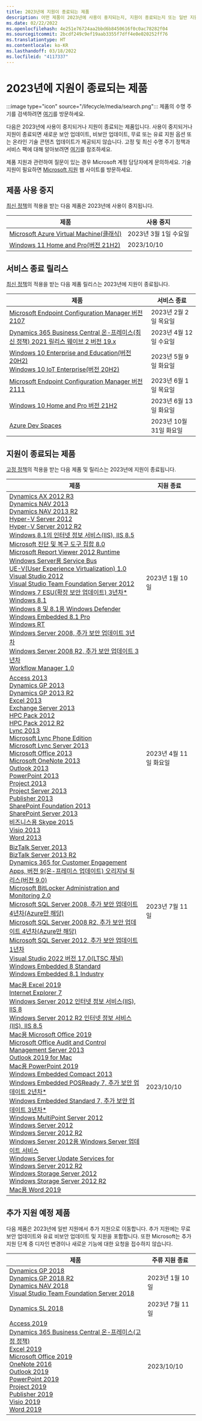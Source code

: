 ```yaml
---
title: 2023년에 지원이 종료되는 제품
description: 어떤 제품이 2023년에 사용이 중지되는지, 지원이 종료되는지 또는 일반 지원에서 추가 지원으로 전환되는지 알아보세요.
ms.date: 02/22/2022
ms.openlocfilehash: 4e251e76724aa2bbd6b8450616f0c0ac78282f04
ms.sourcegitcommit: 2bcdf249c9ef19aab3355f7dff4e0e020252ff76
ms.translationtype: HT
ms.contentlocale: ko-KR
ms.lasthandoff: 03/18/2022
ms.locfileid: "4117337"
---
```

# <a name="products-ending-support-in-2023"></a>2023년에 지원이 종료되는 제품

:::image type="icon" source="/lifecycle/media/search.png":::
제품의 수명 주기를 검색하려면 [여기](/lifecycle/products/)를 방문하세요.

다음은 2023년에 사용이 중지되거나 지원이 종료되는 제품입니다. 사용이 중지되거나 지원이 종료되면 새로운 보안 업데이트, 비보안 업데이트, 무료 또는 유료 지원 옵션 또는 온라인 기술 콘텐츠 업데이트가 제공되지 않습니다. 고정 및 최신 수명 주기 정책과 서비스 팩에 대해 알아보려면 [여기](/lifecycle/overview/product-end-of-support-overview)를 참조하세요.

제품 지원과 관련하여 질문이 있는 경우 Microsoft 계정 담당자에게 문의하세요. 기술 지원이 필요하면 [Microsoft 지원](https://support.microsoft.com/contactus/?ws=support) 웹 사이트를 방문하세요.

## <a name="product-retirements"></a>제품 사용 중지

[최신 정책](/lifecycle/policies/modern)의 적용을 받는 다음 제품은 2023년에 사용이 중지됩니다.

| 제품 | 사용 중지 |
| --- | --- |
| [Microsoft Azure Virtual Machine(클래식)](/lifecycle/products/microsoft-azure-virtual-machine-classic?branch=live)<br> | 2023년 3월 1일 수요일 |
| [Windows 11 Home and Pro(버전 21H2)](/lifecycle/products/windows-11-home-and-pro-version-21h2?branch=live)<br> | 2023/10/10 |


## <a name="release-end-of-servicing"></a>서비스 종료 릴리스

[최신 정책](/lifecycle/policies/modern)의 적용을 받는 다음 제품 릴리스는 2023년에 지원이 종료됩니다.

| 제품 | 서비스 종료 |
| --- | --- |
| [Microsoft Endpoint Configuration Manager 버전 2107](/lifecycle/products/microsoft-endpoint-configuration-manager?branch=live)<br> | 2023년 2월 2일 목요일 |
| [Dynamics 365 Business Central 온-프레미스(최신 정책) 2021 릴리스 웨이브 2 버전 19.x](/lifecycle/products/dynamics-365-business-central-onpremises-modern-policy?branch=live)<br> | 2023년 4월 12일 수요일 |
| [Windows 10 Enterprise and Education(버전 20H2)](/lifecycle/products/windows-10-enterprise-and-education?branch=live)<br>[Windows 10 IoT Enterprise(버전 20H2)](/lifecycle/products/windows-10-iot-enterprise?branch=live)<br> | 2023년 5월 9일 화요일 |
| [Microsoft Endpoint Configuration Manager 버전 2111](/lifecycle/products/microsoft-endpoint-configuration-manager?branch=live)<br> | 2023년 6월 1일 목요일 |
| [Windows 10 Home and Pro 버전 21H2](/lifecycle/products/windows-10-home-and-pro?branch=live)<br> | 2023년 6월 13일 화요일 |
| [Azure Dev Spaces](/lifecycle/products/azure-dev-spaces?branch=live)<br> | 2023년 10월 31일 화요일 |


## <a name="products-reaching-end-of-support"></a>지원이 종료되는 제품

[고정 정책](/lifecycle/policies/fixed)의 적용을 받는 다음 제품 및 릴리스는 2023년에 지원이 종료됩니다.

| 제품 | 지원 종료 |
| --- | --- |
| [Dynamics AX 2012 R3](/lifecycle/products/dynamics-ax-2012-r3?branch=live)<br>[Dynamics NAV 2013](/lifecycle/products/dynamics-nav-2013?branch=live)<br>[Dynamics NAV 2013 R2](/lifecycle/products/dynamics-nav-2013-r2?branch=live)<br>[Hyper-V Server 2012](/lifecycle/products/hyperv-server-2012?branch=live)<br>[Hyper-V Server 2012 R2](/lifecycle/products/hyperv-server-2012-r2?branch=live)<br>[Windows 8.1의 인터넷 정보 서비스(IIS), IIS 8.5](/lifecycle/products/internet-information-services-iis?branch=live)<br>[Microsoft 진단 및 복구 도구 집합 8.0](/lifecycle/products/microsoft-diagnostics-and-recovery-toolset-80?branch=live)<br>[Microsoft Report Viewer 2012 Runtime](/lifecycle/products/microsoft-report-viewer-2012-runtime?branch=live)<br>[Windows Server용 Service Bus](/lifecycle/products/service-bus-for-windows-server?branch=live)<br>[UE-V(User Experience Virtualization) 1.0](/lifecycle/products/user-experience-virtualization-uev-10?branch=live)<br>[Visual Studio 2012](/lifecycle/products/visual-studio-2012?branch=live)<br>[Visual Studio Team Foundation Server 2012](/lifecycle/products/visual-studio-team-foundation-server-2012?branch=live)<br>[Windows 7 ESU(확장 보안 업데이트) 3년차*](/lifecycle/products/windows-7?branch=live)<br>[Windows 8.1](/lifecycle/products/windows-81?branch=live)<br>[Windows 8 및 8.1용 Windows Defender](/lifecycle/products/windows-defender-for-windows-8-and-81?branch=live)<br>[Windows Embedded 8.1 Pro](/lifecycle/products/windows-embedded-81-pro?branch=live)<br>[Windows RT](/lifecycle/products/windows-rt?branch=live)<br>[Windows Server 2008, 추가 보안 업데이트 3년차](/lifecycle/products/windows-server-2008?branch=live)<br>[Windows Server 2008 R2, 추가 보안 업데이트 3년차](/lifecycle/products/windows-server-2008-r2?branch=live)<br>[Workflow Manager 1.0](/lifecycle/products/workflow-manager-10?branch=live)<br> | 2023년 1월 10일 |
| [Access 2013](/lifecycle/products/access-2013?branch=live)<br>[Dynamics GP 2013](/lifecycle/products/dynamics-gp-2013?branch=live)<br>[Dynamics GP 2013 R2](/lifecycle/products/dynamics-gp-2013-r2?branch=live)<br>[Excel 2013](/lifecycle/products/excel-2013?branch=live)<br>[Exchange Server 2013](/lifecycle/products/exchange-server-2013?branch=live)<br>[HPC Pack 2012](/lifecycle/products/hpc-pack-2012?branch=live)<br>[HPC Pack 2012 R2](/lifecycle/products/hpc-pack-2012-r2?branch=live)<br>[Lync 2013](/lifecycle/products/microsoft-lync-2013?branch=live)<br>[Microsoft Lync Phone Edition](/lifecycle/products/microsoft-lync-phone-edition?branch=live)<br>[Microsoft Lync Server 2013](/lifecycle/products/microsoft-lync-server-2013?branch=live)<br>[Microsoft Office 2013](/lifecycle/products/microsoft-office-2013?branch=live)<br>[Microsoft OneNote 2013](/lifecycle/products/microsoft-onenote-2013?branch=live)<br>[Outlook 2013](/lifecycle/products/outlook-2013?branch=live)<br>[PowerPoint 2013](/lifecycle/products/powerpoint-2013?branch=live)<br>[Project 2013](/lifecycle/products/project-2013?branch=live)<br>[Project Server 2013](/lifecycle/products/project-server-2013?branch=live)<br>[Publisher 2013](/lifecycle/products/publisher-2013?branch=live)<br>[SharePoint Foundation 2013](/lifecycle/products/sharepoint-foundation-2013?branch=live)<br>[SharePoint Server 2013](/lifecycle/products/sharepoint-server-2013?branch=live)<br>[비즈니스용 Skype 2015](/lifecycle/products/skype-for-business-2015?branch=live)<br>[Visio 2013](/lifecycle/products/visio-2013?branch=live)<br>[Word 2013](/lifecycle/products/word-2013?branch=live)<br> | 2023년 4월 11일 화요일 |
| [BizTalk Server 2013](/lifecycle/products/biztalk-server-2013?branch=live)<br>[BizTalk Server 2013 R2](/lifecycle/products/biztalk-server-2013-r2?branch=live)<br>[Dynamics 365 for Customer Engagement Apps, 버전 9(온-프레미스 업데이트) 오리지널 릴리스(버전 9.0)](/lifecycle/products/dynamics-365-for-customer-engagement-apps-version-9-onpremises-update?branch=live)<br>[Microsoft BitLocker Administration and Monitoring 2.0](/lifecycle/products/microsoft-bitlocker-administration-and-monitoring-20?branch=live)<br>[Microsoft SQL Server 2008, 추가 보안 업데이트 4년차(Azure만 해당)](/lifecycle/products/microsoft-sql-server-2008?branch=live)<br>[Microsoft SQL Server 2008 R2, 추가 보안 업데이트 4년차(Azure만 해당)](/lifecycle/products/microsoft-sql-server-2008-r2?branch=live)<br>[Microsoft SQL Server 2012, 추가 보안 업데이트 1년차](/lifecycle/products/microsoft-sql-server-2012?branch=live)<br>[Visual Studio 2022 버전 17.0(LTSC 채널)](/lifecycle/products/visual-studio-2022?branch=live)<br>[Windows Embedded 8 Standard](/lifecycle/products/windows-embedded-8-standard?branch=live)<br>[Windows Embedded 8.1 Industry](/lifecycle/products/windows-embedded-81-industry?branch=live)<br> | 2023년 7월 11일 |
| [Mac용 Excel 2019](/lifecycle/products/excel-2019-for-mac?branch=live)<br>[Internet Explorer 7](/lifecycle/products/internet-explorer-7?branch=live)<br>[Windows Server 2012 인터넷 정보 서비스(IIS), IIS 8](/lifecycle/products/internet-information-services-iis?branch=live)<br>[Windows Server 2012 R2 인터넷 정보 서비스(IIS), IIS 8.5](/lifecycle/products/internet-information-services-iis?branch=live)<br>[Mac용 Microsoft Office 2019](/lifecycle/products/microsoft-office-2019-for-mac?branch=live)<br>[Microsoft Office Audit and Control Management Server 2013](/lifecycle/products/microsoft-office-audit-and-control-management-server-2013?branch=live)<br>[Outlook 2019 for Mac](/lifecycle/products/outlook-2019-for-mac?branch=live)<br>[Mac용 PowerPoint 2019](/lifecycle/products/powerpoint-2019-for-mac?branch=live)<br>[Windows Embedded Compact 2013](/lifecycle/products/windows-embedded-compact-2013?branch=live)<br>[Windows Embedded POSReady 7, 추가 보안 업데이트 2년차*](/lifecycle/products/windows-embedded-posready-7?branch=live)<br>[Windows Embedded Standard 7, 추가 보안 업데이트 3년차*](/lifecycle/products/windows-embedded-standard-7?branch=live)<br>[Windows MultiPoint Server 2012](/lifecycle/products/windows-multipoint-server-2012?branch=live)<br>[Windows Server 2012](/lifecycle/products/windows-server-2012?branch=live)<br>[Windows Server 2012 R2](/lifecycle/products/windows-server-2012-r2?branch=live)<br>[Windows Server 2012용 Windows Server 업데이트 서비스](/lifecycle/products/windows-server-update-services-for-windows-server-2012?branch=live)<br>[Windows Server Update Services for Windows Server 2012 R2](/lifecycle/products/windows-server-update-services-for-windows-server-2012-r2?branch=live)<br>[Windows Storage Server 2012](/lifecycle/products/windows-storage-server-2012?branch=live)<br>[Windows Storage Server 2012 R2](/lifecycle/products/windows-storage-server-2012-r2?branch=live)<br>[Mac용 Word 2019](/lifecycle/products/word-2019-for-mac?branch=live)<br> | 2023/10/10 |


## <a name="products-moving-to-extended-support"></a>추가 지원 예정 제품

다음 제품은 2023년에 일반 지원에서 추가 지원으로 이동합니다. 추가 지원에는 무료 보안 업데이트와 유료 비보안 업데이트 및 지원을 포함합니다. 또한 Microsoft는 추가 지원 단계 중 디자인 변경이나 새로운 기능에 대한 요청을 접수하지 않습니다.

| 제품 | 주류 지원 종료 |
| --- | --- |
| [Dynamics GP 2018](/lifecycle/products/dynamics-gp-2018?branch=live)<br>[Dynamics GP 2018 R2](/lifecycle/products/dynamics-gp-2018-r2?branch=live)<br>[Dynamics NAV 2018](/lifecycle/products/dynamics-nav-2018?branch=live)<br>[Visual Studio Team Foundation Server 2018](/lifecycle/products/visual-studio-team-foundation-server-2018?branch=live)<br> | 2023년 1월 10일 |
| [Dynamics SL 2018](/lifecycle/products/dynamics-sl-2018?branch=live)<br> | 2023년 7월 11일 |
| [Access 2019](/lifecycle/products/access-2019?branch=live)<br>[Dynamics 365 Business Central 온-프레미스(고정 정책)](/lifecycle/products/dynamics-365-business-central-onpremises-fixed-policy?branch=live)<br>[Excel 2019](/lifecycle/products/excel-2019?branch=live)<br>[Microsoft Office 2019](/lifecycle/products/microsoft-office-2019?branch=live)<br>[OneNote 2016](/lifecycle/products/onenote-2016?branch=live)<br>[Outlook 2019](/lifecycle/products/outlook-2019?branch=live)<br>[PowerPoint 2019](/lifecycle/products/powerpoint-2019?branch=live)<br>[Project 2019](/lifecycle/products/project-2019?branch=live)<br>[Publisher 2019](/lifecycle/products/publisher-2019?branch=live)<br>[Visio 2019](/lifecycle/products/visio-2019?branch=live)<br>[Word 2019](/lifecycle/products/word-2019?branch=live)<br> | 2023/10/10 |
